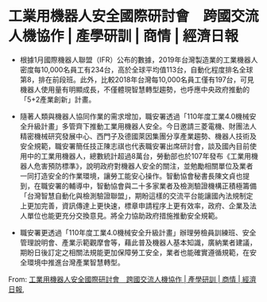 # 工業用機器人安全國際研討會　跨國交流人機協作 | 產學研訓 | 商情 | 經濟日報


- 根據1月國際機器人聯盟（IFR）公布的數據，2019年台灣製造業的工業機器人密度每10,000名員工有234台，高於全球平均值113台，自動化程度排名全球第8，排在前段班。此外，比較2018年台灣每10,000名員工僅有197台，可見機器人使用量有明顯成長，不僅體現智慧轉型趨勢，也呼應中央政府推動的「5+2產業創新」計畫。

- 隨著人類與機器人協同作業的需求增加，職安署透過「110年度工業4.0機械安全升級計畫」多管齊下推動工業用機器人安全。今日邀請三菱電機、財團法人精密機械研究發展中心、西門子及德國萊因集團分享產業趨勢、機器人技術及安全規範，職安署簡任技正陳志祺也代表職安署出席研討會，談及國內目前使用中的工業用機器人，總數統計超過8萬台，勞動部也於107年發布《工業用機器人危害預防標準》，說明政府對機器人安全的關注，並勉勵相關單位及業者一同打造安全的作業環境，讓勞工能安心操作。智動協會秘書長陳文貞也提到，在職安署的輔導中，智動協會與二十多家業者及檢測驗證機構正積極籌備「台灣智慧自動化與檢測驗證聯盟」，期盼這樣的交流平台能讓國內法規制定上更加完善，資訊傳達上更快速，標章申請程序上更有效率，政府、企業及法人單位也能更充分交換意見。將全力協助政府措施推動安全規範。
- 職安署更透過「110年度工業4.0機械安全升級計畫」辦理勞檢員訓練班、安全管理說明會、產業示範觀摩會等，藉此普及機器人基本知識，廣納業者建議，期盼日後訂定之相關法規能更加保障勞工安全，業者也能確實遵循規範，在安全環境中推進台灣產業智慧轉型。

 From: [工業用機器人安全國際研討會　跨國交流人機協作 | 產學研訓 | 商情 | 經濟日報](https://money.udn.com/money/story/5723/5833254),  